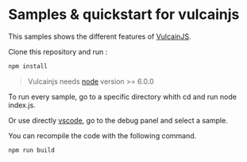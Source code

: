 # Samples &amp; quickstart for vulcainjs

This samples shows the different features of [VulcainJS](http://www.vulcainjs.org/).

Clone this repository and run :

```bash
npm install
```

> Vulcainjs needs [node](https://nodejs.org/en/) version >= 6.0.0

To run every sample, go to a specific directory whith cd and run node index.js.

Or use directly [vscode](https://code.visualstudio.com/), go to the debug panel and select a sample.

You can recompile the code with the following command.

```bash
npm run build
```